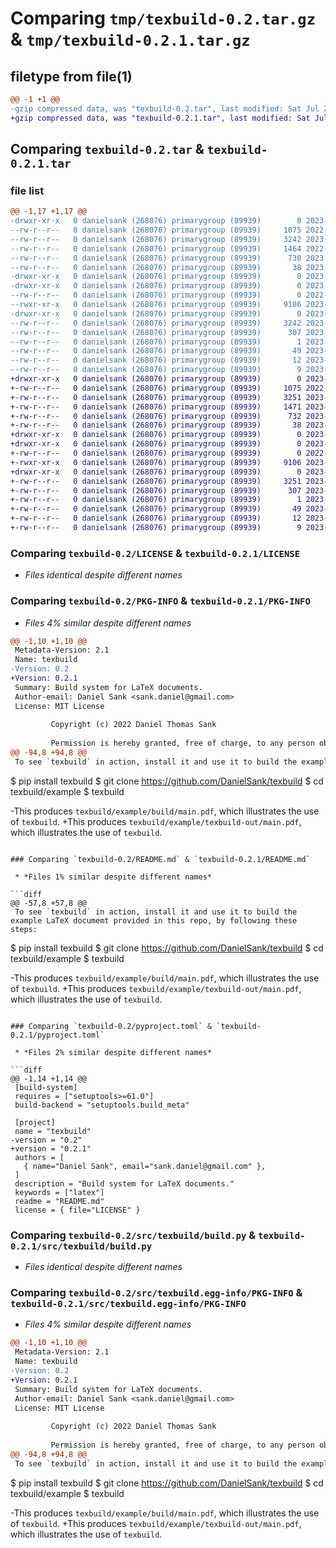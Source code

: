 # Comparing `tmp/texbuild-0.2.tar.gz` & `tmp/texbuild-0.2.1.tar.gz`

## filetype from file(1)

```diff
@@ -1 +1 @@
-gzip compressed data, was "texbuild-0.2.tar", last modified: Sat Jul 22 04:56:39 2023, max compression
+gzip compressed data, was "texbuild-0.2.1.tar", last modified: Sat Jul 22 05:00:16 2023, max compression
```

## Comparing `texbuild-0.2.tar` & `texbuild-0.2.1.tar`

### file list

```diff
@@ -1,17 +1,17 @@
-drwxr-xr-x   0 danielsank (268076) primarygroup (89939)        0 2023-07-22 04:56:39.513709 texbuild-0.2/
--rw-r--r--   0 danielsank (268076) primarygroup (89939)     1075 2022-07-29 23:37:42.000000 texbuild-0.2/LICENSE
--rw-r--r--   0 danielsank (268076) primarygroup (89939)     3242 2023-07-22 04:56:39.513709 texbuild-0.2/PKG-INFO
--rw-r--r--   0 danielsank (268076) primarygroup (89939)     1464 2022-07-29 23:50:12.000000 texbuild-0.2/README.md
--rw-r--r--   0 danielsank (268076) primarygroup (89939)      730 2023-07-22 04:55:43.000000 texbuild-0.2/pyproject.toml
--rw-r--r--   0 danielsank (268076) primarygroup (89939)       38 2023-07-22 04:56:39.513709 texbuild-0.2/setup.cfg
-drwxr-xr-x   0 danielsank (268076) primarygroup (89939)        0 2023-07-22 04:56:39.509709 texbuild-0.2/src/
-drwxr-xr-x   0 danielsank (268076) primarygroup (89939)        0 2023-07-22 04:56:39.513709 texbuild-0.2/src/texbuild/
--rw-r--r--   0 danielsank (268076) primarygroup (89939)        0 2022-07-29 23:37:42.000000 texbuild-0.2/src/texbuild/__init__.py
--rwxr-xr-x   0 danielsank (268076) primarygroup (89939)     9106 2023-07-22 04:44:52.000000 texbuild-0.2/src/texbuild/build.py
-drwxr-xr-x   0 danielsank (268076) primarygroup (89939)        0 2023-07-22 04:56:39.513709 texbuild-0.2/src/texbuild.egg-info/
--rw-r--r--   0 danielsank (268076) primarygroup (89939)     3242 2023-07-22 04:56:39.000000 texbuild-0.2/src/texbuild.egg-info/PKG-INFO
--rw-r--r--   0 danielsank (268076) primarygroup (89939)      307 2023-07-22 04:56:39.000000 texbuild-0.2/src/texbuild.egg-info/SOURCES.txt
--rw-r--r--   0 danielsank (268076) primarygroup (89939)        1 2023-07-22 04:56:39.000000 texbuild-0.2/src/texbuild.egg-info/dependency_links.txt
--rw-r--r--   0 danielsank (268076) primarygroup (89939)       49 2023-07-22 04:56:39.000000 texbuild-0.2/src/texbuild.egg-info/entry_points.txt
--rw-r--r--   0 danielsank (268076) primarygroup (89939)       12 2023-07-22 04:56:39.000000 texbuild-0.2/src/texbuild.egg-info/requires.txt
--rw-r--r--   0 danielsank (268076) primarygroup (89939)        9 2023-07-22 04:56:39.000000 texbuild-0.2/src/texbuild.egg-info/top_level.txt
+drwxr-xr-x   0 danielsank (268076) primarygroup (89939)        0 2023-07-22 05:00:16.783143 texbuild-0.2.1/
+-rw-r--r--   0 danielsank (268076) primarygroup (89939)     1075 2022-07-29 23:37:42.000000 texbuild-0.2.1/LICENSE
+-rw-r--r--   0 danielsank (268076) primarygroup (89939)     3251 2023-07-22 05:00:16.783143 texbuild-0.2.1/PKG-INFO
+-rw-r--r--   0 danielsank (268076) primarygroup (89939)     1471 2023-07-22 04:59:29.000000 texbuild-0.2.1/README.md
+-rw-r--r--   0 danielsank (268076) primarygroup (89939)      732 2023-07-22 04:59:43.000000 texbuild-0.2.1/pyproject.toml
+-rw-r--r--   0 danielsank (268076) primarygroup (89939)       38 2023-07-22 05:00:16.783143 texbuild-0.2.1/setup.cfg
+drwxr-xr-x   0 danielsank (268076) primarygroup (89939)        0 2023-07-22 05:00:16.779143 texbuild-0.2.1/src/
+drwxr-xr-x   0 danielsank (268076) primarygroup (89939)        0 2023-07-22 05:00:16.779143 texbuild-0.2.1/src/texbuild/
+-rw-r--r--   0 danielsank (268076) primarygroup (89939)        0 2022-07-29 23:37:42.000000 texbuild-0.2.1/src/texbuild/__init__.py
+-rwxr-xr-x   0 danielsank (268076) primarygroup (89939)     9106 2023-07-22 04:44:52.000000 texbuild-0.2.1/src/texbuild/build.py
+drwxr-xr-x   0 danielsank (268076) primarygroup (89939)        0 2023-07-22 05:00:16.783143 texbuild-0.2.1/src/texbuild.egg-info/
+-rw-r--r--   0 danielsank (268076) primarygroup (89939)     3251 2023-07-22 05:00:16.000000 texbuild-0.2.1/src/texbuild.egg-info/PKG-INFO
+-rw-r--r--   0 danielsank (268076) primarygroup (89939)      307 2023-07-22 05:00:16.000000 texbuild-0.2.1/src/texbuild.egg-info/SOURCES.txt
+-rw-r--r--   0 danielsank (268076) primarygroup (89939)        1 2023-07-22 05:00:16.000000 texbuild-0.2.1/src/texbuild.egg-info/dependency_links.txt
+-rw-r--r--   0 danielsank (268076) primarygroup (89939)       49 2023-07-22 05:00:16.000000 texbuild-0.2.1/src/texbuild.egg-info/entry_points.txt
+-rw-r--r--   0 danielsank (268076) primarygroup (89939)       12 2023-07-22 05:00:16.000000 texbuild-0.2.1/src/texbuild.egg-info/requires.txt
+-rw-r--r--   0 danielsank (268076) primarygroup (89939)        9 2023-07-22 05:00:16.000000 texbuild-0.2.1/src/texbuild.egg-info/top_level.txt
```

### Comparing `texbuild-0.2/LICENSE` & `texbuild-0.2.1/LICENSE`

 * *Files identical despite different names*

### Comparing `texbuild-0.2/PKG-INFO` & `texbuild-0.2.1/PKG-INFO`

 * *Files 4% similar despite different names*

```diff
@@ -1,10 +1,10 @@
 Metadata-Version: 2.1
 Name: texbuild
-Version: 0.2
+Version: 0.2.1
 Summary: Build system for LaTeX documents.
 Author-email: Daniel Sank <sank.daniel@gmail.com>
 License: MIT License
         
         Copyright (c) 2022 Daniel Thomas Sank
         
         Permission is hereby granted, free of charge, to any person obtaining a copy
@@ -94,8 +94,8 @@
 To see `texbuild` in action, install it and use it to build the example LaTeX documemt provided in this repo, by following these steps:
 ```
 $ pip install texbuild
 $ git clone https://github.com/DanielSank/texbuild
 $ cd texbuild/example
 $ texbuild
 
-This produces `texbuild/example/build/main.pdf`, which illustrates the use of `texbuild`.
+This produces `texbuild/example/texbuild-out/main.pdf`, which illustrates the use of `texbuild`.
```

### Comparing `texbuild-0.2/README.md` & `texbuild-0.2.1/README.md`

 * *Files 1% similar despite different names*

```diff
@@ -57,8 +57,8 @@
 To see `texbuild` in action, install it and use it to build the example LaTeX documemt provided in this repo, by following these steps:
 ```
 $ pip install texbuild
 $ git clone https://github.com/DanielSank/texbuild
 $ cd texbuild/example
 $ texbuild
 
-This produces `texbuild/example/build/main.pdf`, which illustrates the use of `texbuild`.
+This produces `texbuild/example/texbuild-out/main.pdf`, which illustrates the use of `texbuild`.
```

### Comparing `texbuild-0.2/pyproject.toml` & `texbuild-0.2.1/pyproject.toml`

 * *Files 2% similar despite different names*

```diff
@@ -1,14 +1,14 @@
 [build-system]
 requires = ["setuptools>=61.0"]
 build-backend = "setuptools.build_meta"
 
 [project]
 name = "texbuild"
-version = "0.2"
+version = "0.2.1"
 authors = [
   { name="Daniel Sank", email="sank.daniel@gmail.com" },
 ]
 description = "Build system for LaTeX documents."
 keywords = ["latex"]
 readme = "README.md"
 license = { file="LICENSE" }
```

### Comparing `texbuild-0.2/src/texbuild/build.py` & `texbuild-0.2.1/src/texbuild/build.py`

 * *Files identical despite different names*

### Comparing `texbuild-0.2/src/texbuild.egg-info/PKG-INFO` & `texbuild-0.2.1/src/texbuild.egg-info/PKG-INFO`

 * *Files 4% similar despite different names*

```diff
@@ -1,10 +1,10 @@
 Metadata-Version: 2.1
 Name: texbuild
-Version: 0.2
+Version: 0.2.1
 Summary: Build system for LaTeX documents.
 Author-email: Daniel Sank <sank.daniel@gmail.com>
 License: MIT License
         
         Copyright (c) 2022 Daniel Thomas Sank
         
         Permission is hereby granted, free of charge, to any person obtaining a copy
@@ -94,8 +94,8 @@
 To see `texbuild` in action, install it and use it to build the example LaTeX documemt provided in this repo, by following these steps:
 ```
 $ pip install texbuild
 $ git clone https://github.com/DanielSank/texbuild
 $ cd texbuild/example
 $ texbuild
 
-This produces `texbuild/example/build/main.pdf`, which illustrates the use of `texbuild`.
+This produces `texbuild/example/texbuild-out/main.pdf`, which illustrates the use of `texbuild`.
```

